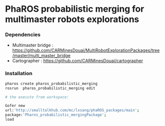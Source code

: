 # PhaROS probabilistic merging for multimaster robots explorations

### Dependencies
  - Multimaster bridge : https://github.com/CARMinesDouai/MultiRobotExplorationPackages/tree/master/multi_master_bridge
  - Cartographer : https://github.com/CARMinesDouai/cartographer
  
### Installation
```sh
pharos create pharos_probabilistic_merging
rosrun  pharos_probabilistic_merging edit

# the execute from workspace:

Gofer new
url:'http://smalltalkhub.com/mc/lxsang/phaROS_packages/main';
package:'Pharos_probabilistic_mergingPackage';
load
```
